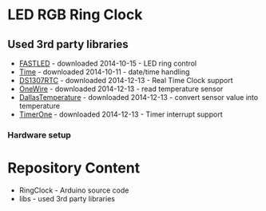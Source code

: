 LED RGB Ring Clock
==================

Used 3rd party libraries
------------------------
* [FASTLED](https://fastled.io/) - downloaded 2014-10-15 - LED ring control
* [Time](https://github.com/PaulStoffregen/Time) - downloaded 2014-10-11 - date/time handling
* [DS1307RTC](http://www.pjrc.com/teensy/td_libs_DS1307RTC.html) - downloaded 2014-12-13 - Real Time Clock support
* [OneWire](http://www.pjrc.com/teensy/td_libs_OneWire.html) - downloaded 2014-12-13 - read temperature sensor
* [DallasTemperature](https://github.com/milesburton/Arduino-Temperature-Control-Library) - downloaded 2014-12-13 - convert sensor value into temperature
* [TimerOne](https://www.pjrc.com/teensy/td_libs_TimerOne.html) - downloaded 2014-12-13 - Timer interrupt support

### Hardware setup


Repository Content
==================

+ RingClock - Arduino source code
+ libs - used 3rd party libraries
